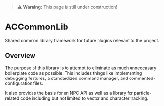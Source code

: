 > ⚠️ **Warning:** This page is still under construction!

# ACCommonLib
Shared common library framework for future plugins relevant to the project.

## Overview 
The purpose of this library is to attempt to eliminate as much unneccasary boilerplate code as possible. This includes things like implementing debugging features, a standardized command manager, and commented-configuration files.    

It also provides the basis for an NPC API as well as a library for particle-related code including but not limited to vector and character tracking. 